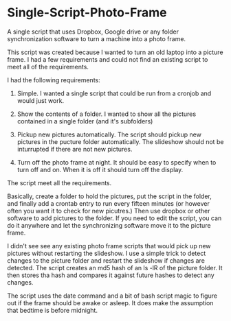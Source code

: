 Single-Script-Photo-Frame
=========================

A single script that uses Dropbox, Google drive or any folder synchronization software to turn a machine into a photo frame.

This script was created because I wanted to turn an old laptop into a picture frame.  I had a few requirements and could not find an existing script to meet all of the requirements.

I had the following requirements:

1) Simple.  I wanted a single script that could be run from a cronjob and would just work.

2) Show the contents of a folder.  I wanted to show all the pictures contained in a single folder (and it's subfolders)

3) Pickup new pictures automatically.  The script should pickup new pictures in the pucture folder automatically.  The slideshow should not be inturrupted if there are not new pictures.

4) Turn off the photo frame at night.  It should be easy to specify when to turn off and on.  When it is off it should turn off the display.

The script meet all the requirements.  

Basically, create a folder to hold the pictures, put the script in the folder, and finally add a crontab entry to run every fifteen minutes (or however often you want it to check for new picutres.)  Then use dropbox or other software to add pictures to the folder.  If you need to edit the script, you can do it anywhere and let the synchronizing software move it to the picture frame.  

I didn't see see any existing photo frame scripts that would pick up new pictures without restarting the slideshow.  I use a simple trick to detect changes to the picture folder and restart the slideshow if changes are detected.  The script creates an md5 hash of an ls -lR of the picture folder.  It then stores tha hash and compares it against future hashes to detect any changes.

The script uses the date command and a bit of bash script magic  to figure out if the frame should be awake or asleep.  It does make the assumption that bedtime is before midnight.

